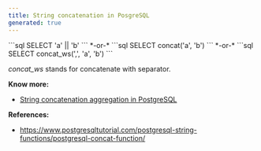 ```yaml
---
title: String concatenation in PosgreSQL
generated: true
---
```


<div markdown="1" class="ans">
```sql
SELECT 'a' || 'b'
```
*-or-*
```sql
SELECT concat('a', 'b')
```
*-or-*
```sql
SELECT concat_ws(',', 'a', 'b')
```
</div>

*concat_ws* stands for concatenate with separator.

**Know more:**
- [String concatenation aggregation in PostgreSQL](/en-US/postgresql/string-concatenation-aggregation)

**References:**
- https://www.postgresqltutorial.com/postgresql-string-functions/postgresql-concat-function/
